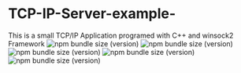 # TCP-IP-Server-example-
This is a small TCP/IP Application programed with C++ and winsock2 Framework
![npm bundle size (version)](https://img.shields.io/badge/version-0.0.1-green) ![npm bundle size (version)](https://img.shields.io/badge/catch2-green) ![npm bundle size (version)](https://img.shields.io/badge/language-c%2B%2B17-green) ![npm bundle size (version)](https://img.shields.io/badge/compiler-gcc-blue) ![npm bundle size (version)](https://img.shields.io/badge/winsock2-orange)
